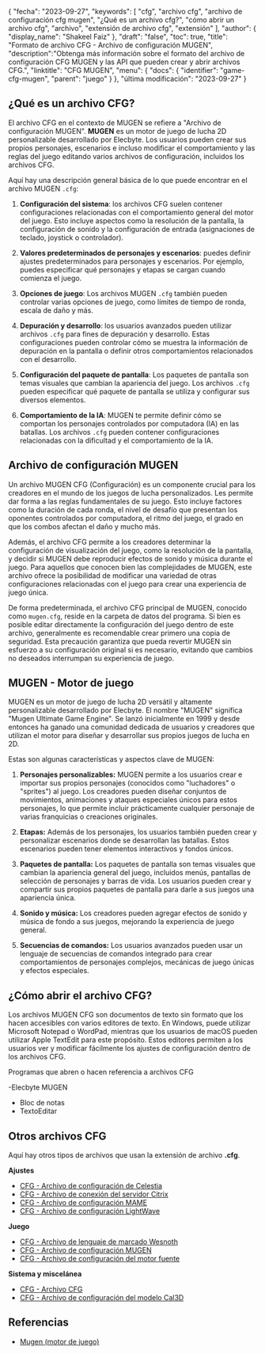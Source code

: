 {
"fecha": "2023-09-27",
  "keywords": [
"cfg",
"archivo cfg",
"archivo de configuración cfg mugen",
"¿Qué es un archivo cfg?",
"cómo abrir un archivo cfg",
"archivo",
"extensión de archivo cfg",
"extensión"
],
  "author": {
"display_name": "Shakeel Faiz"
},
"draft": "false",
"toc": true,
"title": "Formato de archivo CFG - Archivo de configuración MUGEN",
  "description":"Obtenga más información sobre el formato del archivo de configuración CFG MUGEN y las API que pueden crear y abrir archivos CFG.",
"linktitle": "CFG MUGEN",
  "menu": {
    "docs": {
      "identifier": "game-cfg-mugen",
"parent": "juego"
}
},
"última modificación": "2023-09-27"
}

## ¿Qué es un archivo CFG?

El archivo CFG en el contexto de MUGEN se refiere a "Archivo de configuración MUGEN". **MUGEN** es un motor de juego de lucha 2D personalizable desarrollado por Elecbyte. Los usuarios pueden crear sus propios personajes, escenarios e incluso modificar el comportamiento y las reglas del juego editando varios archivos de configuración, incluidos los archivos CFG.

Aquí hay una descripción general básica de lo que puede encontrar en el archivo MUGEN `.cfg`:

1. **Configuración del sistema**: los archivos CFG suelen contener configuraciones relacionadas con el comportamiento general del motor del juego. Esto incluye aspectos como la resolución de la pantalla, la configuración de sonido y la configuración de entrada (asignaciones de teclado, joystick o controlador).
    








2. **Valores predeterminados de personajes y escenarios**: puedes definir ajustes predeterminados para personajes y escenarios. Por ejemplo, puedes especificar qué personajes y etapas se cargan cuando comienza el juego.
    








3. **Opciones de juego**: Los archivos MUGEN `.cfg` también pueden controlar varias opciones de juego, como límites de tiempo de ronda, escala de daño y más.
    








4. **Depuración y desarrollo**: los usuarios avanzados pueden utilizar archivos `.cfg` para fines de depuración y desarrollo. Estas configuraciones pueden controlar cómo se muestra la información de depuración en la pantalla o definir otros comportamientos relacionados con el desarrollo.
    








5. **Configuración del paquete de pantalla**: Los paquetes de pantalla son temas visuales que cambian la apariencia del juego. Los archivos `.cfg` pueden especificar qué paquete de pantalla se utiliza y configurar sus diversos elementos.
    








6. **Comportamiento de la IA**: MUGEN te permite definir cómo se comportan los personajes controlados por computadora (IA) en las batallas. Los archivos `.cfg` pueden contener configuraciones relacionadas con la dificultad y el comportamiento de la IA.

## Archivo de configuración MUGEN

Un archivo MUGEN CFG (Configuración) es un componente crucial para los creadores en el mundo de los juegos de lucha personalizados. Les permite dar forma a las reglas fundamentales de su juego. Esto incluye factores como la duración de cada ronda, el nivel de desafío que presentan los oponentes controlados por computadora, el ritmo del juego, el grado en que los combos afectan el daño y mucho más.

Además, el archivo CFG permite a los creadores determinar la configuración de visualización del juego, como la resolución de la pantalla, y decidir si MUGEN debe reproducir efectos de sonido y música durante el juego. Para aquellos que conocen bien las complejidades de MUGEN, este archivo ofrece la posibilidad de modificar una variedad de otras configuraciones relacionadas con el juego para crear una experiencia de juego única.

De forma predeterminada, el archivo CFG principal de MUGEN, conocido como `mugen.cfg`, reside en la carpeta de datos del programa. Si bien es posible editar directamente la configuración del juego dentro de este archivo, generalmente es recomendable crear primero una copia de seguridad. Esta precaución garantiza que pueda revertir MUGEN sin esfuerzo a su configuración original si es necesario, evitando que cambios no deseados interrumpan su experiencia de juego.

## MUGEN - Motor de juego

MUGEN es un motor de juego de lucha 2D versátil y altamente personalizable desarrollado por Elecbyte. El nombre "MUGEN" significa "Mugen Ultimate Game Engine". Se lanzó inicialmente en 1999 y desde entonces ha ganado una comunidad dedicada de usuarios y creadores que utilizan el motor para diseñar y desarrollar sus propios juegos de lucha en 2D.

Estas son algunas características y aspectos clave de MUGEN:

1. **Personajes personalizables:** MUGEN permite a los usuarios crear e importar sus propios personajes (conocidos como "luchadores" o "sprites") al juego. Los creadores pueden diseñar conjuntos de movimientos, animaciones y ataques especiales únicos para estos personajes, lo que permite incluir prácticamente cualquier personaje de varias franquicias o creaciones originales.
    








2. **Etapas:** Además de los personajes, los usuarios también pueden crear y personalizar escenarios donde se desarrollan las batallas. Estos escenarios pueden tener elementos interactivos y fondos únicos.
      









3. **Paquetes de pantalla:** Los paquetes de pantalla son temas visuales que cambian la apariencia general del juego, incluidos menús, pantallas de selección de personajes y barras de vida. Los usuarios pueden crear y compartir sus propios paquetes de pantalla para darle a sus juegos una apariencia única.
    








4. **Sonido y música:** Los creadores pueden agregar efectos de sonido y música de fondo a sus juegos, mejorando la experiencia de juego general.
    








5. **Secuencias de comandos:** Los usuarios avanzados pueden usar un lenguaje de secuencias de comandos integrado para crear comportamientos de personajes complejos, mecánicas de juego únicas y efectos especiales.

## ¿Cómo abrir el archivo CFG?

Los archivos MUGEN CFG son documentos de texto sin formato que los hacen accesibles con varios editores de texto. En Windows, puede utilizar Microsoft Notepad o WordPad, mientras que los usuarios de macOS pueden utilizar Apple TextEdit para este propósito. Estos editores permiten a los usuarios ver y modificar fácilmente los ajustes de configuración dentro de los archivos CFG.

Programas que abren o hacen referencia a archivos CFG

-Elecbyte MUGEN
- Bloc de notas
- TextoEditar

## Otros archivos CFG

Aquí hay otros tipos de archivos que usan la extensión de archivo **.cfg**.

**Ajustes**
- [CFG - Archivo de configuración de Celestia](/es/settings/cfg-celestia/)
- [CFG - Archivo de conexión del servidor Citrix](/es/settings/cfg-citrix/)
- [CFG - Archivo de configuración MAME](/es/settings/cfg-mame/)
- [CFG - Archivo de configuración LightWave](/es/settings/cfg-lightwave/)

**Juego**
- [CFG - Archivo de lenguaje de marcado Wesnoth](/es/game/cfg-wesnoth/)
- [CFG - Archivo de configuración MUGEN](/es/game/cfg-mugen/)
- [CFG - Archivo de configuración del motor fuente](/es/game/cfg-sourceengine/)

**Sistema y miscelánea**
- [CFG - Archivo CFG](/es/system/cfg/)
- [CFG - Archivo de configuración del modelo Cal3D](/es/misc/cfg-cal3d/)

## Referencias
* [Mugen (motor de juego)](https://en.wikipedia.org/wiki/Mugen_(game_engine))

